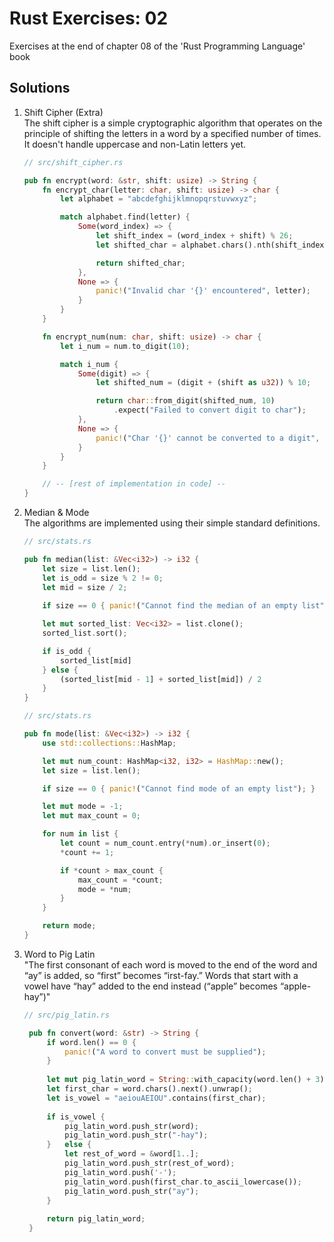 # Rust Exercises: 02
Exercises at the end of chapter 08 of the 'Rust Programming Language' book

## Solutions
1. Shift Cipher (Extra)  
The shift cipher is a simple cryptographic algorithm that operates on the principle of shifting the letters in a word by a specified number of times. It doesn't handle uppercase and non-Latin letters yet.
    ```rust
    // src/shift_cipher.rs
    
    pub fn encrypt(word: &str, shift: usize) -> String {
        fn encrypt_char(letter: char, shift: usize) -> char {
            let alphabet = "abcdefghijklmnopqrstuvwxyz";
    
            match alphabet.find(letter) {
                Some(word_index) => {
                    let shift_index = (word_index + shift) % 26;
                    let shifted_char = alphabet.chars().nth(shift_index).unwrap();
    
                    return shifted_char;
                },
                None => {
                    panic!("Invalid char '{}' encountered", letter);
                }
            }
        }
    
        fn encrypt_num(num: char, shift: usize) -> char {
            let i_num = num.to_digit(10);
    
            match i_num {
                Some(digit) => {
                    let shifted_num = (digit + (shift as u32)) % 10;
    
                    return char::from_digit(shifted_num, 10)
                        .expect("Failed to convert digit to char");
                },
                None => {
                    panic!("Char '{}' cannot be converted to a digit", num);
                }
            }
        }
    
        // -- [rest of implementation in code] --
    }
    ```

2. Median & Mode  
The algorithms are implemented using their simple standard definitions.

    ```rust
    // src/stats.rs
    
    pub fn median(list: &Vec<i32>) -> i32 {
        let size = list.len();
        let is_odd = size % 2 != 0;
        let mid = size / 2;
        
        if size == 0 { panic!("Cannot find the median of an empty list"); }
    
        let mut sorted_list: Vec<i32> = list.clone();
        sorted_list.sort();
    
        if is_odd {
            sorted_list[mid]
        } else {
            (sorted_list[mid - 1] + sorted_list[mid]) / 2
        }
    }
    ```
    
    ```rust
    // src/stats.rs
    
    pub fn mode(list: &Vec<i32>) -> i32 {
        use std::collections::HashMap;
    
        let mut num_count: HashMap<i32, i32> = HashMap::new();
        let size = list.len();
    
        if size == 0 { panic!("Cannot find mode of an empty list"); }
    
        let mut mode = -1;
        let mut max_count = 0;
    
        for num in list {
            let count = num_count.entry(*num).or_insert(0);
            *count += 1;
    
            if *count > max_count {
                max_count = *count;
                mode = *num;
            }
        }
    
        return mode;
    }
    ```

3. Word to Pig Latin  
   "The first consonant of each word is moved to the end of the word and “ay” is added, so “first” becomes “irst-fay.” Words that start with a         vowel have “hay” added to the end instead (“apple” becomes “apple-hay”)"

   ```rust
   // src/pig_latin.rs
   
    pub fn convert(word: &str) -> String {
        if word.len() == 0 {
            panic!("A word to convert must be supplied");
        }
    
        let mut pig_latin_word = String::with_capacity(word.len() + 3);
        let first_char = word.chars().next().unwrap();
        let is_vowel = "aeiouAEIOU".contains(first_char);
    
        if is_vowel {
            pig_latin_word.push_str(word);
            pig_latin_word.push_str("-hay");
        }   else {
            let rest_of_word = &word[1..];
            pig_latin_word.push_str(rest_of_word);
            pig_latin_word.push('-');
            pig_latin_word.push(first_char.to_ascii_lowercase());
            pig_latin_word.push_str("ay");
        }
    
        return pig_latin_word;
    }
   ```
